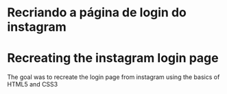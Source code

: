 # Recriando a página de login do instagram
# Recreating the instagram login page
The goal was to recreate the login page from instagram using the basics of HTML5 and CSS3

